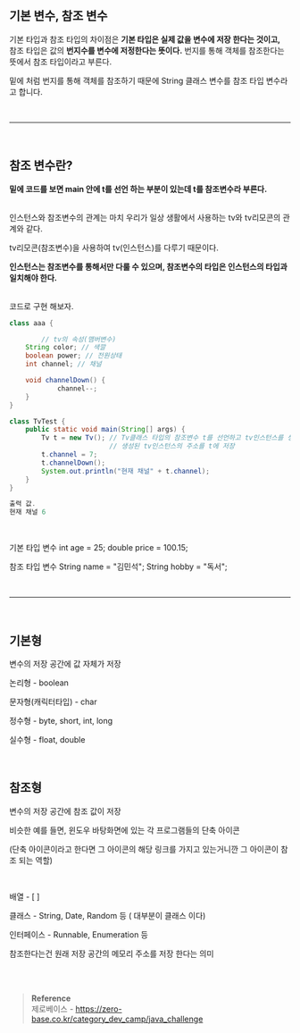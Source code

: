 ## 기본 변수, 참조 변수

기본 타입과 참조 타입의 차이점은 **기본 타입은 실제 값을 변수에 저장 한다는 것이고,**<br/>
참조 타입은 값의 **번지수를 변수에 저정한다는 뜻이다.** 번지를 통해 객체를 참조한다는 뜻에서 참조 타입이라고 부른다.

밑에 처럼 번지를 통해 객체를 참조하기 때문에 String 클래스 변수를 참조 타입 변수라고 합니다.

<br/>



---

<br/>

## 참조 변수란? 
**밑에 코드를 보면 main 안에 t를 선언 하는 부분이 있는데 t를 참조변수라 부른다.**

<br/>인스턴스와 참조변수의 관계는 마치 우리가 일상 생활에서 사용하는 tv와 tv리모콘의 관계와 같다.

tv리모콘(참조변수)을 사용하여 tv(인스턴스)를 다루기 때문이다.

**인스턴스는 참조변수를 통해서만 다룰 수 있으며, 참조변수의 타입은 인스턴스의 타입과 일치해야 한다.**

<br/>코드로 구현 해보자.

```java
class aaa {

		// tv의 속성(맴버변수)
    String color; // 색깔
    boolean power; // 전원상태
    int channel; // 채널

    void channelDown() {
			channel--;
    }
}

class TvTest {
    public static void main(String[] args) {
        Tv t = new Tv(); // Tv클래스 타입의 참조변수 t를 선언하고 tv인스턴스를 생성한 후,
				         // 생성된 tv인스턴스의 주소를 t에 저장
        t.channel = 7;
        t.channelDown();
        System.out.println("현재 채널" + t.channel);
    }
}

출력 값. 
현재 채널 6
```

<br/>

기본 타입 변수
int age = 25;
double price = 100.15;

참조 타입 변수
String name = "김민석";
String hobby = "독서";

<br/>

---

<br/>

## 기본형

변수의 저장 공간에 값 자체가 저장

논리형 - boolean

문자형(캐릭터타입) - char

정수형 - byte, short, int, long

실수형 - float, double

<br/>


## 참조형

변수의 저장 공간에 참조 값이 저장

비슷한 예를 들면, 윈도우 바탕화면에 있는 각 프로그램들의 단축 아이콘

(단축 아이콘이라고 한다면 그 아이콘의 해당 링크를 가지고 있는거니깐 
 그 아이콘이 참조 되는 역할)


<br/>

배열 - [ ]

클래스 - String, Date, Random 등 ( 대부분이 클래스 이다)

인터페이스 - Runnable, Enumeration 등

참조한다는건 원래 저장 공간의 메모리 주소를 저장 한다는 의미



<br/><br/>

>**Reference**
><br/>제로베이스 - https://zero-base.co.kr/category_dev_camp/java_challenge
